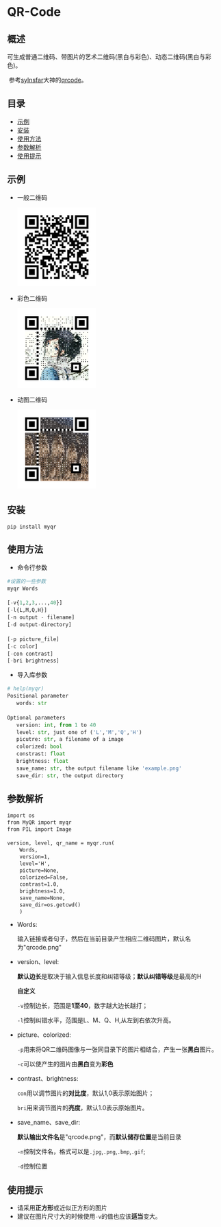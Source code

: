 # QR-Code

## 概述

​		可生成普通二维码、带图片的艺术二维码(黑白与彩色)、动态二维码(黑白与彩色)。

​		参考[sylnsfar]( https://github.com/sylnsfar)大神的[qrcode]( https://github.com/sylnsfar/qrcode)。

## 目录

* [示例](##示例)
* [安装](##安装)
* [使用方法](##使用方法)
* [参数解析](##参数解析)
* [使用提示](##使用提示)

## 示例

* 一般二维码

  <img src="example1.jpg" style="zoom:50%;" />

* 彩色二维码

  <img src="example2.png" style="zoom:50%;" />

* 动图二维码

  <img src="example3.gif" style="zoom:50%;" />

## 安装 

```
pip install myqr
```



## 使用方法

* 命令行参数

```python
#设置的一些参数
myqr Words

[-v{1,2,3,...,40}]
[-l{L,M,Q,H}]
[-n output - filename]
[-d output-directory]

[-p picture_file]
[-c color]
[-con contrast]
[-bri brightness]
```

* 导入库参数

```python
# help(myqr)
Positional parameter
   words: str

Optional parameters
   version: int, from 1 to 40
   level: str, just one of ('L','M','Q','H')
   picutre: str, a filename of a image
   colorized: bool
   constrast: float
   brightness: float
   save_name: str, the output filename like 'example.png'
   save_dir: str, the output directory
```



## 参数解析

```
import os
from MyQR import myqr
from PIL import Image

version, level, qr_name = myqr.run(
    Words,
    version=1,
    level='H',
    picture=None,
    colorized=False,
    contrast=1.0,
    brightness=1.0,
    save_name=None,
    save_dir=os.getcwd()
	)
```

* Words:

  输入链接或者句子，然后在当前目录产生相应二维码图片，默认名为"qrcode.png"

* version、level:

  **默认边长**是取决于输入信息长度和纠错等级；**默认纠错等级**是最高的H

  **自定义**

  `-v`控制边长，范围是**1至40**，数字越大边长越打；

  `-l`控制纠错水平，范围是L、M、Q、H,从左到右依次升高。

* picture、colorized:

  `-p`用来将QR二维码图像与一张同目录下的图片相结合，产生一张**黑白**图片。

  `-c`可以使产生的图片由**黑白**变为**彩色**

* contrast、brightness:

  `con`用以调节图片的**对比度**，默认1,0表示原始图片；

  `bri`用来调节图片的**亮度**，默认1.0表示原始图片。

* save_name、save_dir:

  **默认输出文件名**是"qrcode.png"，而**默认储存位置**是当前目录

  `-n`控制文件名，格式可以是`.jpg`,`.png`,`.bmp`,`.gif`;

  `-d`控制位置



## 使用提示

* 请采用**正方形**或近似正方形的图片
* 建议在图片尺寸大的时候使用`-v`的值也应该**适当**变大。